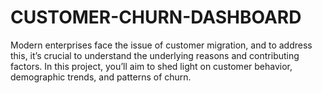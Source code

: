 # CUSTOMER-CHURN-DASHBOARD
Modern enterprises face the issue of customer migration, and to address this, it’s crucial to understand the underlying reasons and contributing factors.  In this project, you’ll aim to shed light on customer behavior, demographic trends, and patterns of churn. 
